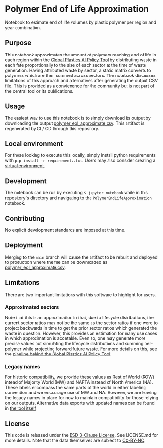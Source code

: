 # Polymer End of Life Approximation

Notebook to estimate end of life volumes by plastic polymer per region and year combination.


## Purpose
This notebook approximates the amount of polymers reaching end of life in each region within the [Global Plastics AI Policy Tool](https://global-plastics-tool.org/) by distributing waste in each fate proportionally to the size of each sector at the time of waste generation. Having attributed waste by sector, a static matrix converts to polymers which are then summed across sectors. The notebook discusses limitations of this approach and alternatives after generating the output CSV file. This is provided as a convienence for the community but is not part of the central tool or its publications.


## Usage
The easiest way to use this notebook is to simply download its output by downloading the output [polymer_eol_approximate.csv](https://global-plastics-tool.org/data/polymer_eol_approximate.csv). This artifact is regenerated by CI / CD through this repository.

## Local environment
For those looking to execute this locally, simply install python requirements with `pip install -r requirements.txt`. Users may also consider creating a [virtual environment](https://the-hitchhikers-guide-to-packaging.readthedocs.io/en/latest/virtualenv.html).

## Development
The notebook can be run by executing `$ jupyter notebook` while in this repository's directory and navigating to the `PolymerEndLifeApproximation` notebook.

## Contributing
No explicit development standards are imposed at this time.

## Deployment
Merging to the `main` branch will cause the artifact to be rebuilt and deployed to production where the file can be downloaded as [polymer_eol_approximate.csv](https://global-plastics-tool.org/data/polymer_eol_approximate.csv).

## Limitations
There are two important limitations with this software to highlight for users.

### Approximated sectors

Note that this is an approximation in that, due to lifecycle distributions, the current sector ratios may not be the same as the sector ratios if one were to project backwards in time to get the prior sector ratios which generated the waste in question. However, this provides an estimation for many use cases in which approximation is accetable. Even so, one may generate more precise values but simulating the lifecycle distributions and summing per-polymer while projecting forward future waste. For more details on this, see the [pipeline behind the Global Plastics AI Policy Tool](https://github.com/SchmidtDSE/plastics-pipeline).

### Legacy names

For historic compatibility, we provide these values as Rest of World (ROW) intead of Majority World (MW) and NAFTA instead of North America (NA). These labels encompass the same parts of the world in either labeling convention and we encourage use of MW and NA. However, we are leaving the legacy names in place for now to maintain compatibility for those relying on our outputs. Alternative data exports with updated names can be found in [the tool itself](https://global-plastics-tool.org/).

## License
This code is released under the [BSD 3-Clause License](https://opensource.org/license/bsd-3-clause). See LICENSE.md for more details. Note that the data themselves are subject to [CC-BY-NC](https://creativecommons.org/licenses/by-nc/4.0/).

